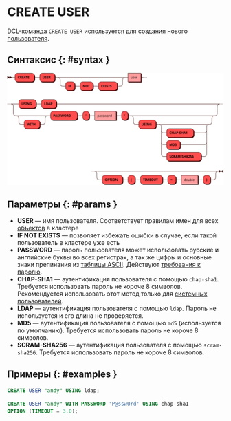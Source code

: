 # CREATE USER

[DCL](dcl.md)-команда `CREATE USER` используется для создания нового
[пользователя](../../admin/access_control.md#users).

## Синтаксис {: #syntax }

![CREATE USER](../../images/ebnf/create_user.svg)

## Параметры {: #params }

* **USER** — имя пользователя. Соответствует правилам имен для всех
  [объектов](object.md) в кластере
* **IF NOT EXISTS** — позволяет избежать ошибки в случае, если такой
  пользователь в кластере уже есть
* **PASSWORD** — пароль пользователя может использовать русские и
  английские буквы во всех регистрах, а так же цифры и основные знаки
  препинания из [таблицы
  ASCII](https://ru.wikipedia.org/wiki/ASCII#Структурные_свойства_таблицы).
  Действуют [требования к
  паролю](../../admin/access_control.md#allowed_passwords).
* **CHAP-SHA1** — аутентификация пользователя с помощью `chap-sha1`.
  Требуется использовать пароль не короче 8 символов. Рекомендуется
  использовать этот метод только для [системных пользователей].
* **LDAP** — аутентификация пользователя с помощью `ldap`. Пароль не
  используется и его длина не проверяется.
* **MD5** — аутентификация пользователя с помощью `md5` (используется по
  умолчанию). Требуется использовать пароль не короче 8 символов.
* **SCRAM-SHA256** — аутентификация пользователя с помощью `scram-sha256`.
  Требуется использовать пароль не короче 8 символов.

[системных пользователей]: ../../admin/access_control.md#system_users

## Примеры {: #examples }

```sql title="Минимально возможная команда"
CREATE USER "andy" USING ldap;
```

```sql title="Указание пароля, типа аутентификации, при котором действуют требования к паролю, и таймаута операции"
CREATE USER "andy" WITH PASSWORD 'P@ssw0rd' USING chap-sha1
OPTION (TIMEOUT = 3.0);
```
